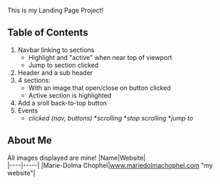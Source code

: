 This is my Landing Page Project!

## Table of Contents
1. Navbar linking to sections
   * Highlight and "active" when near top of viewport
   * Jump to section clicked
2. Header and a sub header
3. 4 sections:
   * With an image that open/close on button clicked
   * Active section is highlighted
4. Add a sroll back-to-top button   
5. Events 
   * _clicked (nav, buttons)_
   *_scrolling_
   *_stop scrolling_
   *_jump to_


## About Me
All images displayed are mine!
|Name|Website|     
|----|-----|
|Marie-Dolma Chophel|www.mariedolmachophel.com "my website"|      